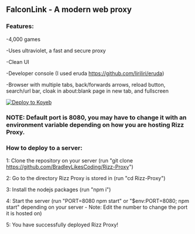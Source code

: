 <h2>FalconLink - A modern web proxy</h2>

<h3>Features:</h3>

-4,000 games

-Uses ultraviolet, a fast and secure proxy

-Clean UI

-Developer console (I used eruda https://github.com/liriliri/eruda)

-Browser with multiple tabs, back/forwards arrows, reload button, search/url bar, cloak in about:blank page in new tab, and fullscreen

[![Deploy to Koyeb](https://www.koyeb.com/static/images/deploy/button.svg)](https://app.koyeb.com/deploy?name=rizzproxy&type=git&repository=BradleyLikesCoding%2FRizz-Proxy&branch=main&builder=buildpack&regions=was&env%5B%5D=&ports=8080%3Bhttp%3B%2F)

<h3>NOTE: Default port is 8080, you may have to change it with an environment variable depending on how you are hosting Rizz Proxy.</h3>
 
<h3>How to deploy to a server:</h3>

1: Clone the repository on your server (run "git clone https://github.com/BradleyLikesCoding/Rizz-Proxy")

2: Go to the directory Rizz Proxy is stored in (run "cd Rizz-Proxy")

3: Install the nodejs packages (run "npm i")

4: Start the server (run "PORT=8080 npm start" or "$env:PORT=8080; npm start" depending on your server - Note: Edit the number to change the port it is hosted on)

5: You have successfully deployed Rizz Proxy! 
